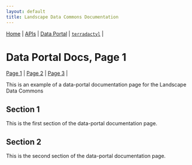 ```yaml
---
layout: default
title: Landscape Data Commons Documentation
---
```

[Home](./) | [APIs](./apis.html) | [Data Portal](./data-portal.html) | [`terradactyl`](./terradactyl) |

# Data Portal Docs, Page 1
[Page 1](./data-portal/page-1.html) | [Page 2](./data-portal/page-2.html) | [Page 3](./data-portal/page-3.html) |

This is an example of a data-portal documentation page for the Landscape Data Commons

## Section 1

This is the first section of the data-portal documentation page.

## Section 2

This is the second section of the data-portal documentation page.
